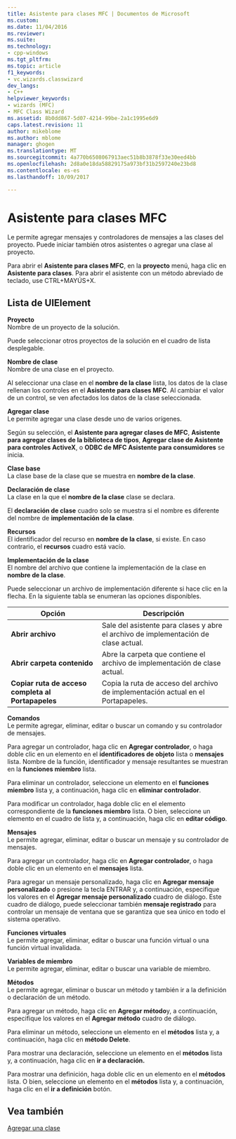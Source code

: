 ```yaml
---
title: Asistente para clases MFC | Documentos de Microsoft
ms.custom: 
ms.date: 11/04/2016
ms.reviewer: 
ms.suite: 
ms.technology:
- cpp-windows
ms.tgt_pltfrm: 
ms.topic: article
f1_keywords:
- vc.wizards.classwizard
dev_langs:
- C++
helpviewer_keywords:
- wizards (MFC)
- MFC Class Wizard
ms.assetid: 8b0dd867-5d07-4214-99be-2a1c1995e6d9
caps.latest.revision: 11
author: mikeblome
ms.author: mblome
manager: ghogen
ms.translationtype: MT
ms.sourcegitcommit: 4a770b6508067913aec51b8b3878f33e30eed4bb
ms.openlocfilehash: 2d8a0e18da58829175a973bf31b2597240e23bd8
ms.contentlocale: es-es
ms.lasthandoff: 10/09/2017

---
```

# <a name="mfc-class-wizard"></a>Asistente para clases MFC
Le permite agregar mensajes y controladores de mensajes a las clases del proyecto. Puede iniciar también otros asistentes o agregar una clase al proyecto.  
  
 Para abrir el **Asistente para clases MFC**, en la **proyecto** menú, haga clic en **Asistente para clases**. Para abrir el asistente con un método abreviado de teclado, use CTRL+MAYÚS+X.  
  
## <a name="uielement-list"></a>Lista de UIElement  
 **Proyecto**  
 Nombre de un proyecto de la solución.  
  
 Puede seleccionar otros proyectos de la solución en el cuadro de lista desplegable.  
  
 **Nombre de clase**  
 Nombre de una clase en el proyecto.  
  
 Al seleccionar una clase en el **nombre de la clase** lista, los datos de la clase rellenan los controles en el **Asistente para clases MFC**. Al cambiar el valor de un control, se ven afectados los datos de la clase seleccionada.  
  
 **Agregar clase**  
 Le permite agregar una clase desde uno de varios orígenes.  
  
 Según su selección, el **Asistente para agregar clases de MFC**, **Asistente para agregar clases de la biblioteca de tipos**, **Agregar clase de Asistente para controles ActiveX**, o **ODBC de MFC Asistente para consumidores** se inicia.  
  
 **Clase base**  
 La clase base de la clase que se muestra en **nombre de la clase**.  
  
 **Declaración de clase**  
 La clase en la que el **nombre de la clase** clase se declara.  
  
 El **declaración de clase** cuadro solo se muestra si el nombre es diferente del nombre de **implementación de la clase**.  
  
 **Recursos**  
 El identificador del recurso en **nombre de la clase**, si existe. En caso contrario, el **recursos** cuadro está vacío.  
  
 **Implementación de la clase**  
 El nombre del archivo que contiene la implementación de la clase en **nombre de la clase**.  
  
 Puede seleccionar un archivo de implementación diferente si hace clic en la flecha. En la siguiente tabla se enumeran las opciones disponibles.  
  
|Opción|Descripción|  
|------------|-----------------|  
|**Abrir archivo**|Sale del asistente para clases y abre el archivo de implementación de clase actual.|  
|**Abrir carpeta contenido**|Abre la carpeta que contiene el archivo de implementación de clase actual.|  
|**Copiar ruta de acceso completa al Portapapeles**|Copia la ruta de acceso del archivo de implementación actual en el Portapapeles.|  
  
 **Comandos**  
 Le permite agregar, eliminar, editar o buscar un comando y su controlador de mensajes.  
  
 Para agregar un controlador, haga clic en **Agregar controlador**, o haga doble clic en un elemento en el **identificadores de objeto** lista o **mensajes** lista. Nombre de la función, identificador y mensaje resultantes se muestran en la **funciones miembro** lista.  
  
 Para eliminar un controlador, seleccione un elemento en el **funciones miembro** lista y, a continuación, haga clic en **eliminar controlador**.  
  
 Para modificar un controlador, haga doble clic en el elemento correspondiente de la **funciones miembro** lista. O bien, seleccione un elemento en el cuadro de lista y, a continuación, haga clic en **editar código**.  
  
 **Mensajes**  
 Le permite agregar, eliminar, editar o buscar un mensaje y su controlador de mensajes.  
  
 Para agregar un controlador, haga clic en **Agregar controlador**, o haga doble clic en un elemento en el **mensajes** lista.  
  
 Para agregar un mensaje personalizado, haga clic en **Agregar mensaje personalizado** o presione la tecla ENTRAR y, a continuación, especifique los valores en el **Agregar mensaje personalizado** cuadro de diálogo. Este cuadro de diálogo, puede seleccionar también **mensaje registrado** para controlar un mensaje de ventana que se garantiza que sea único en todo el sistema operativo.  
  
 **Funciones virtuales**  
 Le permite agregar, eliminar, editar o buscar una función virtual o una función virtual invalidada.  
  
 **Variables de miembro**  
 Le permite agregar, eliminar, editar o buscar una variable de miembro.  
  
 **Métodos**  
 Le permite agregar, eliminar o buscar un método y también ir a la definición o declaración de un método.  
  
 Para agregar un método, haga clic en **Agregar método**y, a continuación, especifique los valores en el **Agregar método** cuadro de diálogo.  
  
 Para eliminar un método, seleccione un elemento en el **métodos** lista y, a continuación, haga clic en **método Delete**.  
  
 Para mostrar una declaración, seleccione un elemento en el **métodos** lista y, a continuación, haga clic en **ir a declaración.**  
  
 Para mostrar una definición, haga doble clic en un elemento en el **métodos** lista. O bien, seleccione un elemento en el **métodos** lista y, a continuación, haga clic en el **ir a definición** botón.  
  
## <a name="see-also"></a>Vea también  
 [Agregar una clase](../../ide/adding-a-class-visual-cpp.md)

